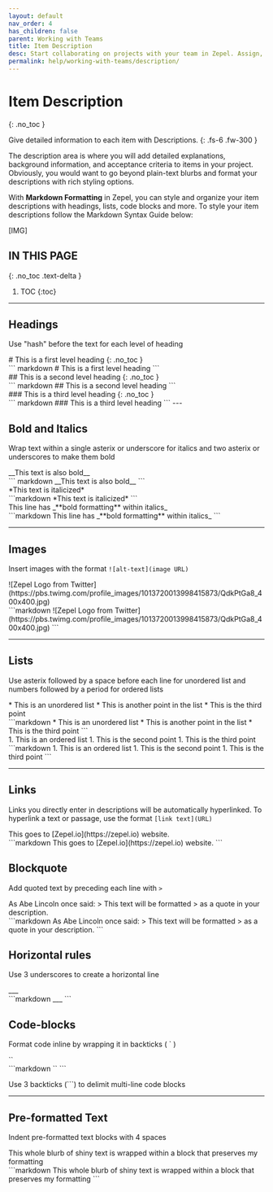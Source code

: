 ```yaml
---
layout: default
nav_order: 4
has_children: false
parent: Working with Teams
title: Item Description
desc: Start collaborating on projects with your team in Zepel. Assign, set due dates, set statuses, and estimate your work items.
permalink: help/working-with-teams/description/
---
```

# Item Description
{: .no_toc }

Give detailed information to each item with Descriptions.
{: .fs-6 .fw-300 }

The description area is where you will add detailed explanations, background information, and acceptance criteria to items in your project. Obviously, you would want to go beyond plain-text blurbs and format your descriptions with rich styling options. 

With __Markdown Formatting__ in Zepel, you can style and organize your item descriptions with headings, lists, code blocks and more. To style your item descriptions follow the Markdown Syntax Guide below:

[IMG]

## IN THIS PAGE
{: .no_toc .text-delta }

1. TOC
{:toc}

---

## Headings

Use "hash" before the text for each level of heading

<div class="code-example" markdown="1">
# This is a first level heading
{: .no_toc }
</div>
``` markdown 
# This is a first level heading
```

<div class="code-example" markdown="1">
## This is a second level heading
{: .no_toc }
</div>
``` markdown 
## This is a second level heading
```

<div class="code-example" markdown="1">
### This is a third level heading
{: .no_toc }
</div>
``` markdown 
### This is a third level heading
```
---

## Bold and Italics

Wrap text within a single asterix or underscore for italics and two asterix or underscores to make them bold

<div class="code-example" markdown="1">
__This text is also bold__
</div>
``` markdown
__This text is also bold__
```

<div class="code-example" markdown="1">
*This text is italicized*
</div>
```markdown
*This text is italicized*
```

<div class="code-example" markdown="1">
This line has _**bold formatting** within italics_
</div>
```markdown
This line has _**bold formatting** within italics_
```

---

## Images

Insert images with the format ```![alt-text](image URL)```

<div class="code-example" markdown="1">
![Zepel Logo from Twitter](https://pbs.twimg.com/profile_images/1013720013998415873/QdkPtGa8_400x400.jpg)
</div>
```markdown
![Zepel Logo from Twitter](https://pbs.twimg.com/profile_images/1013720013998415873/QdkPtGa8_400x400.jpg)
```

---

## Lists

Use asterix followed by a space before each line for unordered list and numbers followed by a period for ordered lists

<div class="code-example" markdown="1">
* This is an unordered list
* This is another point in the list
* This is the third point
</div>
```markdown
* This is an unordered list
* This is another point in the list
* This is the third point
```
<div class="code-example" markdown="1">
1. This is an ordered list
1. This is the second point
1. This is the third point
</div>
```markdown
1. This is an ordered list
1. This is the second point
1. This is the third point
```

---

## Links

Links you directly enter in descriptions will be automatically hyperlinked. To hyperlink a text or passage, use the format ```[link text](URL)```

<div class="code-example" markdown="1">
This goes to [Zepel.io](https://zepel.io) website.
</div>
```markdown
This goes to [Zepel.io](https://zepel.io) website.
```

## Blockquote

Add quoted text by preceding each line with ```>```

<div class="code-example" markdown="1">
As Abe Lincoln once said:
> This text will be formatted
> as a quote in your description.
</div>
```markdown
As Abe Lincoln once said:
> This text will be formatted
> as a quote in your description.
```

## Horizontal rules

Use 3 underscores to create a horizontal line

<div class="code-example" markdown="1">
___
</div>
```markdown
___
```

## Code-blocks

Format code inline by wrapping it in backticks ( ` )

<div class="code-example" markdown="1">
`<html></html>` 
</div>
```markdown
`<html></html>`
```

Use 3 backticks (```) to delimit multi-line code blocks

---

## Pre-formatted Text

Indent pre-formatted text blocks with 4 spaces

<div class="code-example" markdown="1">
    This whole blurb
        of shiny text
        is wrapped within a block
    that preserves my formatting
</div>
```markdown
This whole blurb
        of shiny text
        is wrapped within a block
    that preserves my formatting
```